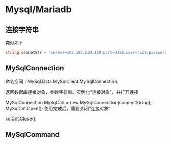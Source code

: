 # Mysql/Mariadb
## 连接字符串
类似如下
```C#
string connetStr = "server=192.168.203.130;port=3306;user=root;password=toor; database=Test;charset='utf8'";
```
## MySqlConnection
命名空间：MySql.Data.MySqlClient.MySqlConnection;

返回数据库连接对象，参数字符串。实例化“连接对象”，并打开连接

MySqlConnection MySqlCnt = new MySqlConnection(connectString);
MySqlCnt.Open();
使用完成后，需要关闭“连接对象”

sqlCnt.Close();
## MySqlCommand
